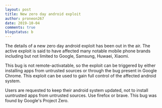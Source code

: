 ```yaml
---
layout: post
title: New zero day android exploit
author: proneon267
date: 2019-10-04
comments: true
blogstatus: b
---
```


The details of a new zero day android exploit has been out in the air. The active exploit is said to have affected 
many notable mobile phone brands including but not limited to Google, Samsung, Huwaei, Xiaomi. 

This bug is not remote-activatable, so the exploit can be triggered by either installing apps from untrusted sources
or through the bug present in Google Chrome. This exploit can be used to gain full control of the affected android 
system. 

Users are requested to keep their android system updated, not to install uuntrusted apps from untrusted sources. Use 
firefox or brave. This bug was found by Google's Project Zero.
